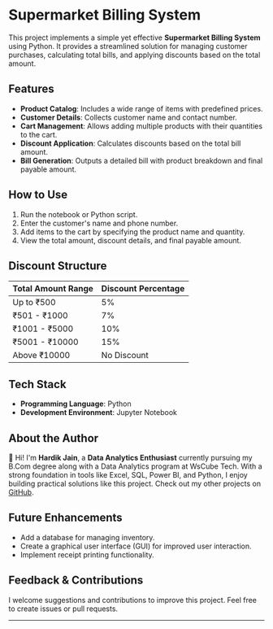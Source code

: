 # Supermarket Billing System

This project implements a simple yet effective **Supermarket Billing System** using Python. It provides a streamlined solution for managing customer purchases, calculating total bills, and applying discounts based on the total amount.

## Features
- **Product Catalog**: Includes a wide range of items with predefined prices.
- **Customer Details**: Collects customer name and contact number.
- **Cart Management**: Allows adding multiple products with their quantities to the cart.
- **Discount Application**: Calculates discounts based on the total bill amount.
- **Bill Generation**: Outputs a detailed bill with product breakdown and final payable amount.

## How to Use
1. Run the notebook or Python script.
2. Enter the customer's name and phone number.
3. Add items to the cart by specifying the product name and quantity.
4. View the total amount, discount details, and final payable amount.

## Discount Structure
| Total Amount Range | Discount Percentage |
|---------------------|---------------------|
| Up to ₹500          | 5%                 |
| ₹501 - ₹1000        | 7%                 |
| ₹1001 - ₹5000       | 10%                |
| ₹5001 - ₹10000      | 15%                |
| Above ₹10000        | No Discount        |

## Tech Stack
- **Programming Language**: Python
- **Development Environment**: Jupyter Notebook

## About the Author
👋 Hi! I'm **Hardik Jain**, a **Data Analytics Enthusiast** currently pursuing my B.Com degree along with a Data Analytics program at WsCube Tech. With a strong foundation in tools like Excel, SQL, Power BI, and Python, I enjoy building practical solutions like this project. Check out my other projects on [GitHub](#).

## Future Enhancements
- Add a database for managing inventory.
- Create a graphical user interface (GUI) for improved user interaction.
- Implement receipt printing functionality.

## Feedback & Contributions
I welcome suggestions and contributions to improve this project. Feel free to create issues or pull requests.

---


